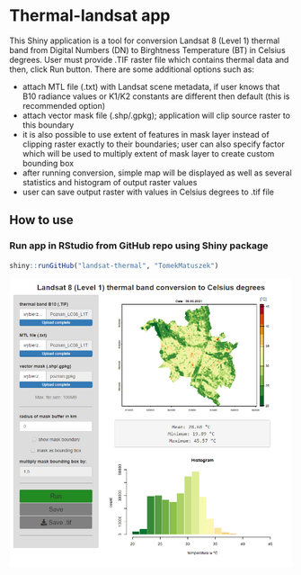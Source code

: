 # Thermal-landsat app

This Shiny application is a tool for conversion Landsat 8 (Level 1) thermal band from Digital Numbers (DN) to Birghtness Temperature (BT) in Celsius degrees.
User must provide .TIF raster file which contains thermal data and then, click Run button.
There are some additional options such as:
- attach MTL file (.txt) with Landsat scene metadata, if user knows that B10 radiance values or K1/K2 constants are different then default (this is recommended option)
- attach vector mask file (.shp/.gpkg); application will clip source raster to this boundary
- it is also possible to use extent of features in mask layer instead of clipping raster exactly to their boundaries; user can also specify factor which will be used to multiply extent of mask layer to create custom bounding box
- after running conversion, simple map will be displayed as well as several statistics and histogram of output raster values
- user can save output raster with values in Celsius degrees to .tif file

## How to use

### Run app in RStudio from GitHub repo using Shiny package
```r
shiny::runGitHub("landsat-thermal", "TomekMatuszek")
```

![screen](screen.png)
